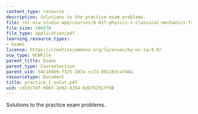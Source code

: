 ```yaml
---
content_type: resource
description: Solutions to the practice exam problems.
file: /ol-ocw-studio-app/courses/8-01l-physics-i-classical-mechanics-fall-2005/cd13c7df996f2e9283546db75291ffd8_practice_1_solut.pdf
file_size: 104570
file_type: application/pdf
learning_resource_types:
- Exams
license: https://creativecommons.org/licenses/by-nc-sa/4.0/
ocw_type: OCWFile
parent_title: Exams
parent_type: CourseSection
parent_uid: 54c189b9-f325-3d7a-cc23-001163ca74da
resourcetype: Document
title: practice_1_solut.pdf
uid: cd13c7df-996f-2e92-8354-6db75291ffd8
---
```

Solutions to the practice exam problems.